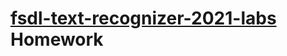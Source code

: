 # [fsdl-text-recognizer-2021-labs](https://github.com/full-stack-deep-learning/fsdl-text-recognizer-2021-labs) Homework

